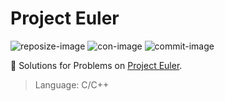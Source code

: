 # Project Euler

![reposize-image] ![con-image] ![commit-image]

:bookmark_tabs: Solutions for Problems on [Project Euler](https://projecteuler.net/).

> Language: C/C++

[reposize-image]: https://img.shields.io/github/repo-size/buiquangbao/project_euler?label=Repo%20size&style=flat-square
[con-image]: https://img.shields.io/github/contributors/buiquangbao/project_euler?color=blue&label=Contributor%28s%29&style=flat-square
[commit-image]: https://img.shields.io/github/last-commit/buiquangbao/project_euler?label=Last%20commit&style=flat-square
